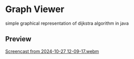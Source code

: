 # Graph Viewer
simple graphical representation of dijkstra algorithm in java
## Preview
[Screencast from 2024-10-27 12-09-17.webm](https://github.com/user-attachments/assets/bf9a97fc-e40e-4c95-8362-adfabd917313)
